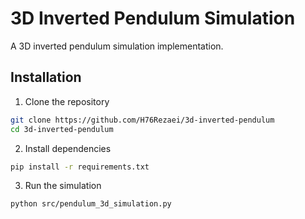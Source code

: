 # 3D Inverted Pendulum Simulation

A 3D inverted pendulum simulation implementation.

## Installation

1. Clone the repository

```bash
git clone https://github.com/H76Rezaei/3d-inverted-pendulum
cd 3d-inverted-pendulum
```

2. Install dependencies

```bash
pip install -r requirements.txt
```

3. Run the simulation

```bash
python src/pendulum_3d_simulation.py
```
